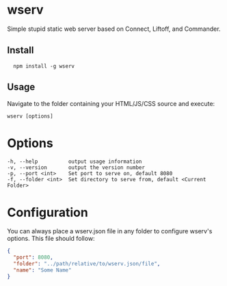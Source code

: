 wserv
====

Simple stupid static web server based on Connect, Liftoff, and Commander.

Install
-------

      npm install -g wserv

Usage
------

Navigate to the folder containing your HTML/JS/CSS source and execute:

```
wserv [options]
```

Options
=======

```
-h, --help          output usage information
-v, --version       output the version number
-p, --port <int>    Set port to serve on, default 8080
-f, --folder <int>  Set directory to serve from, default <Current Folder>
```

Configuration
=============

You can always place a wserv.json file in any folder to configure wserv's options.  This file should follow:

```json
{
  "port": 8080,
  "folder": "../path/relative/to/wserv.json/file",
  "name": "Some Name"
}
```